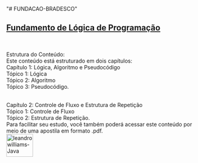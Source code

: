 "# FUNDACAO-BRADESCO" 

<a href="https://github.com/leandrowilliams/FUNDACAO-BRADESCO/tree/main/Fundamento%20de%20L%C3%B3gica%20de%20Programa%C3%A7%C3%A3o" target="_blank"><h2>Fundamento de Lógica de Programação</h2></a></br>

Estrutura do Conteúdo: </br>
Este conteúdo está estruturado em dois capítulos:</br>
Capítulo 1: Lógica, Algoritmo e Pseudocódigo</br>
Tópico 1: Lógica</br>
Tópico 2: Algoritmo</br>
Tópico 3: Pseudocódigo.</br></br>

Capítulo 2: Controle de Fluxo e Estrutura de Repetição</br>
Tópico 1: Controle de Fluxo</br>
Tópico 2: Estrutura de Repetição.</br>
Para facilitar seu estudo, você também poderá acessar este conteúdo por meio de uma apostila em formato .pdf.</br>
<a href="https://github.com/leandrowilliams/FUNDACAO-BRADESCO/tree/main/Fundamento%20de%20L%C3%B3gica%20de%20Programa%C3%A7%C3%A3o/APOSTILA" target="_blank"> <img align="center" alt="leandrowilliams-Java" height="60" width="70" src="https://i.imgur.com/4gFwZsp.png" /> </a></br>

##